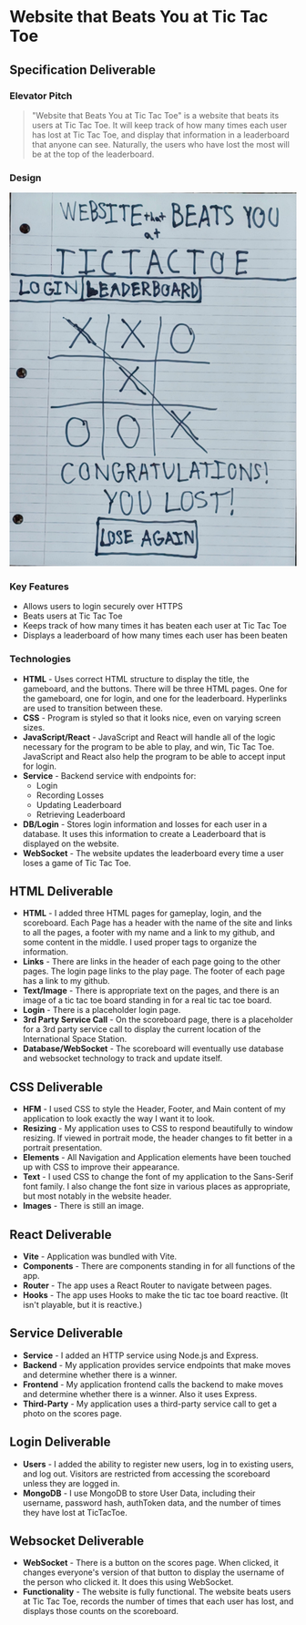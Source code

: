 # Website that Beats You at Tic Tac Toe

## Specification Deliverable

### Elevator Pitch

>"Website that Beats You at Tic Tac Toe" is a website that beats
>its users at Tic Tac Toe. It will keep track of how many
>times each user has lost at Tic Tac Toe, and display that
>information in a leaderboard that anyone can see. Naturally,
>the users who have lost the most will be at the top of the
>leaderboard.

### Design

![Layout for websitethatbeatsyouattictactoe.click](/assets/websitethatbeatsyouattictactoe.jpg)

### Key Features

* Allows users to login securely over HTTPS
* Beats users at Tic Tac Toe
* Keeps track of how many times it has beaten each user at Tic Tac Toe
* Displays a leaderboard of how many times each user has been beaten

### Technologies

* **HTML** - Uses correct HTML structure to display the title, the gameboard, and the buttons. There will be three HTML pages. One for the gameboard, one for login, and one for the leaderboard. Hyperlinks are used to transition between these.
* **CSS** - Program is styled so that it looks nice, even on varying screen sizes.
* **JavaScript/React** - JavaScript and React will handle all of the logic necessary for the program to be able to play, and win, Tic Tac Toe. JavaScript and React also help the program to be able to accept input for login.
* **Service** - Backend service with endpoints for:
	* Login
	* Recording Losses
	* Updating Leaderboard
	* Retrieving Leaderboard
* **DB/Login** - Stores login information and losses for each user in a database. It uses this information to create a Leaderboard that is displayed on the website.
* **WebSocket** - The website updates the leaderboard every time a user loses a game of Tic Tac Toe.

## HTML Deliverable

* **HTML** - I added three HTML pages for gameplay, login, and the scoreboard. Each Page has a header with the name of the site and links to all the pages, a footer with my name and a link to my github, and some content in the middle. I used proper tags to organize the information.
* **Links** - There are links in the header of each page going to the other pages. The login page links to the play page. The footer of each page has a link to my github.
* **Text/Image** - There is appropriate text on the pages, and there is an image of a tic tac toe board standing in for a real tic tac toe board.
* **Login** - There is a placeholder login page.
* **3rd Party Service Call** - On the scoreboard page, there is a placeholder for a 3rd party service call to display the current location of the International Space Station.
* **Database/WebSocket** - The scoreboard will eventually use database and websocket technology to track and update itself.

## CSS Deliverable

* **HFM** - I used CSS to style the Header, Footer, and Main content of my application to look exactly the way I want it to look.
* **Resizing** - My application uses to CSS to respond beautifully to window resizing. If viewed in portrait mode, the header changes to fit better in a portrait presentation.
* **Elements** - All Navigation and Application elements have been touched up with CSS to improve their appearance.
* **Text** - I used CSS to change the font of my application to the Sans-Serif font family. I also change the font size in various places as appropriate, but most notably in the website header.
* **Images** - There is still an image.

## React Deliverable

* **Vite** - Application was bundled with Vite.
* **Components** - There are components standing in for all functions of the app.
* **Router** - The app uses a React Router to navigate between pages.
* **Hooks** - The app uses Hooks to make the tic tac toe board reactive. (It isn't playable, but it is reactive.)

## Service Deliverable

* **Service** - I added an HTTP service using Node.js and Express.
* **Backend** - My application provides service endpoints that make moves and determine whether there is a winner.
* **Frontend** - My application frontend calls the backend to make moves and determine whether there is a winner. Also it uses Express.
* **Third-Party** - My application uses a third-party service call to get a photo on the scores page.

## Login Deliverable

* **Users** - I added the ability to register new users, log in to existing users, and log out. Visitors are restricted from accessing the scoreboard unless they are logged in.
* **MongoDB** - I use MongoDB to store User Data, including their username, password hash, authToken data, and the number of times they have lost at TicTacToe.

## Websocket Deliverable

* **WebSocket** - There is a button on the scores page. When clicked, it changes everyone's version of that button to display the username of the person who clicked it. It does this using WebSocket.
* **Functionality** - The website is fully functional. The website beats users at Tic Tac Toe, records the number of times that each user has lost, and displays those counts on the scoreboard.
